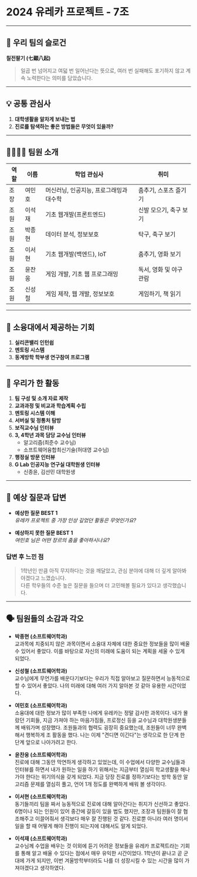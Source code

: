 # 2024 유레카 프로젝트 - 7조

---

## 🌟 우리 팀의 슬로건  
**칠전팔기 (七顚八起)**  
> 일곱 번 넘어지고 여덟 번 일어난다는 뜻으로, 여러 번 실패해도 포기하지 않고 계속 노력한다는 의미를 담았습니다.

---

## 💡 공통 관심사  
1. **대학생활을 알차게 보내는 법**  
2. **진로를 탐색하는 좋은 방법들은 무엇이 있을까?**  

---

## 👨‍👩‍👧‍👦 팀원 소개  

| 역할   | 이름     | 학업 관심사                                    | 취미                          |
|--------|----------|-----------------------------------------------|-------------------------------|
| 조장   | 여민호   | 머신러닝, 인공지능, 프로그래밍과 대수학         | 춤추기, 스포츠 즐기기          |
| 조원   | 이석재   | 기초 웹개발(프론트엔드)                       | 신발 모으기, 축구 보기         |
| 조원   | 박종현   | 데이터 분석, 정보보호                         | 탁구, 축구 보기                |
| 조원   | 이서현   | 기초 웹개발(백엔드), IoT                      | 춤추기, 영화 보기              |
| 조원   | 윤찬웅   | 게임 개발, 기초 웹 프로그래밍                  | 독서, 영화 및 야구 관람        |
| 조원   | 신성철   | 게임 제작, 웹 개발, 정보보호                  | 게임하기, 책 읽기              |

---

## 🎯 소융대에서 제공하는 기회  
1. **실리콘밸리 인턴쉽**  
2. **멘토링 시스템**  
3. **동계방학 학부생 연구참여 프로그램**  

---

## 📝 우리가 한 활동  
1. **팀 구성 및 소개 자료 제작**  
2. **교과과정 및 비교과 학습계획 수립**  
3. **멘토링 시스템 이해**  
4. **서버실 및 정통처 탐방**  
5. **보직교수님 인터뷰**  
6. **3, 4학년 과목 담당 교수님 인터뷰**  
   - 알고리즘(최준수 교수님)  
   - 소프트웨어융합최신기술(허대영 교수님)  
7. **행정실 방문 인터뷰**  
8. **G Lab 인공지능 연구실 대학원생 인터뷰**  
   - 신종윤, 김선민 대학원생  

---

## 💬 예상 질문과 답변  
- **예상한 질문 BEST 1**  
  _유레카 프로젝트 중 가장 인상 깊었던 활동은 무엇인가요?_  

- **예상하지 못한 질문 BEST 1**  
  _여민호 님은 어떤 장르의 춤을 좋아하시나요?_  

### 답변 후 느낀 점  
> 1학년인 만큼 아직 무지하다는 것을 깨달았고, 관심 분야에 대해 더 깊게 알아봐야겠다고 느꼈습니다.  
> 다른 학우들의 수준 높은 질문을 들으며 더 고민해볼 필요가 있다고 생각했습니다.  

---

## 🗣️ 팀원들의 소감과 각오  

- **박종현 (소프트웨어학과)**  
  교과목에 치중되지 않은 과목이면서 소융대 자체에 대한 중요한 정보들을 많이 배울 수 있어서 좋았다. 이를 바탕으로 자신의 미래에 도움이 되는 계획을 세울 수 있게 되었다.  

- **신성철 (소프트웨어학과)**  
  교수님에게 무언가를 배운다기보다는 우리가 직접 알아보고 질문하면서 능동적으로 할 수 있어서 좋았다. 나의 미래에 대해 여러 가지 알아본 것 같아 유용한 시간이었다.  

- **여민호 (소프트웨어학과)**  
  소융대에 대한 정보가 많이 부족한 나에게 유레카는 정말 감사한 과목이다. 내가 몰랐던 기회들, 지금 가져야 하는 마음가짐들, 프로정신 등을 교수님과 대학원생분들께 배워가며 성장했다. 조원들과의 협력도 굉장히 중요했는데, 조원들이 너무 완벽해서 행복하게 조 활동을 했다. 나는 이제 "견디면 이긴다"는 생각으로 한 단계 한 단계 앞으로 나아가려고 한다.  

- **윤찬웅 (소프트웨어학과)**  
   진로에 대해 그동안 막연하게 생각하고 있었는데, 이 수업에서 다양한 교수님들과 인터뷰를 하면서 내가 원하는 일을 하기 위해서는 지금부터 열심히 학교생활을 해나가야 한다는 위기의식을 갖게 되었다. 지금 당장 진로를 정하기보다는 방학 동안 알고리즘 문제를 열심히 풀고, 언어 1개 정도를 완벽하게 배워 볼 생각이다.

- **이서현 (소프트웨어학과)**  
  동기들끼리 팀을 짜서 능동적으로 진로에 대해 알아간다는 취지가 신선하고 좋았다. 6명이나 되는 인원이 있어 중간에 갈등이 있을 법도 했지만, 조장과 팀원들이 잘 협조해주고 이끌어줘서 생각보다 매우 잘 진행된 것 같다. 진로뿐 아니라 여러 명이서 일을 할 때 어떻게 해야 진행이 되는지에 대해서도 알게 되었다.  

- **이석재 (소프트웨어학과)**  
  교수님께 수업을 배우는 것 이외에 듣기 어려운 정보들을 유레카 프로젝트라는 기회를 통해 알고 배울 수 있다는 점에서 매우 유익한 시간이었다. 1학년이 끝나고 곧 군대에 가게 되지만, 이번 겨울방학부터라도 나를 더 성장시킬 수 있는 시간을 많이 가져야겠다고 생각하였다.  
